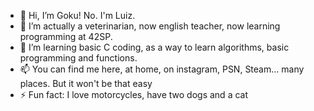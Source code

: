 - 👋 Hi, I’m Goku! No. I'm Luiz.
- 👀 I’m actually a veterinarian, now english teacher, now learning programming at 42SP.
- 🌱 I’m learning basic C coding, as a way to learn algorithms, basic programming and functions.
- 📫 You can find me here, at home, on instagram, PSN, Steam... many places. But it won't be that easy
- ⚡ Fun fact: I love motorcycles, have two dogs and a cat
